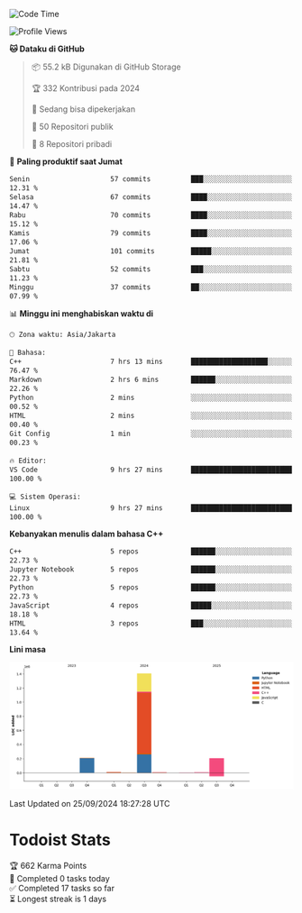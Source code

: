 <!--START_SECTION:waka-->
![Code Time](http://img.shields.io/badge/Code%20Time-46%20hrs%2029%20mins-blue)

![Profile Views](http://img.shields.io/badge/Profil%20dilihat-2-blue)

**🐱 Dataku di GitHub** 

> 📦 55.2 kB Digunakan di GitHub Storage 
 > 
> 🏆 332 Kontribusi pada 2024
 > 
> 💼 Sedang bisa dipekerjakan
 > 
> 📜 50 Repositori publik 
 > 
> 🔑 8 Repositori pribadi 
 > 
📅 **Paling produktif saat Jumat** 

```text
Senin                    57 commits          ███░░░░░░░░░░░░░░░░░░░░░░   12.31 % 
Selasa                   67 commits          ████░░░░░░░░░░░░░░░░░░░░░   14.47 % 
Rabu                     70 commits          ████░░░░░░░░░░░░░░░░░░░░░   15.12 % 
Kamis                    79 commits          ████░░░░░░░░░░░░░░░░░░░░░   17.06 % 
Jumat                    101 commits         █████░░░░░░░░░░░░░░░░░░░░   21.81 % 
Sabtu                    52 commits          ███░░░░░░░░░░░░░░░░░░░░░░   11.23 % 
Minggu                   37 commits          ██░░░░░░░░░░░░░░░░░░░░░░░   07.99 % 
```


📊 **Minggu ini menghabiskan waktu di** 

```text
🕑︎ Zona waktu: Asia/Jakarta

💬 Bahasa: 
C++                      7 hrs 13 mins       ███████████████████░░░░░░   76.47 % 
Markdown                 2 hrs 6 mins        ██████░░░░░░░░░░░░░░░░░░░   22.26 % 
Python                   2 mins              ░░░░░░░░░░░░░░░░░░░░░░░░░   00.52 % 
HTML                     2 mins              ░░░░░░░░░░░░░░░░░░░░░░░░░   00.40 % 
Git Config               1 min               ░░░░░░░░░░░░░░░░░░░░░░░░░   00.23 % 

🔥 Editor: 
VS Code                  9 hrs 27 mins       █████████████████████████   100.00 % 

💻 Sistem Operasi: 
Linux                    9 hrs 27 mins       █████████████████████████   100.00 % 
```

**Kebanyakan menulis dalam bahasa C++** 

```text
C++                      5 repos             ██████░░░░░░░░░░░░░░░░░░░   22.73 % 
Jupyter Notebook         5 repos             ██████░░░░░░░░░░░░░░░░░░░   22.73 % 
Python                   5 repos             ██████░░░░░░░░░░░░░░░░░░░   22.73 % 
JavaScript               4 repos             █████░░░░░░░░░░░░░░░░░░░░   18.18 % 
HTML                     3 repos             ███░░░░░░░░░░░░░░░░░░░░░░   13.64 % 
```



**Lini masa**

![Lines of Code chart](https://raw.githubusercontent.com/yusuf601/yusuf601/main/assets/bar_graph.png)


 Last Updated on 25/09/2024 18:27:28 UTC
<!--END_SECTION:waka-->
# Todoist Stats

<!-- TODO-IST:START -->
🏆  662 Karma Points           
🌸  Completed 0 tasks today           
✅  Completed 17 tasks so far           
⏳  Longest streak is 1 days
<!-- TODO-IST:END -->
